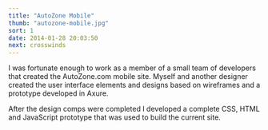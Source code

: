 ```yaml
---
title: "AutoZone Mobile"
thumb: "autozone-mobile.jpg"
sort: 1
date: 2014-01-28 20:03:50
next: crosswinds
---
```


I was fortunate enough to work as a member of a small team of developers that created the AutoZone.com mobile site. Myself and another designer created the user interface elements and designs based on wireframes and a prototype developed in Axure.

After the design comps were completed I developed a complete CSS, HTML and JavaScript prototype that was used to build the current site.
